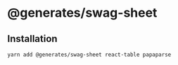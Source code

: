 # @generates/swag-sheet

## Installation

```console
yarn add @generates/swag-sheet react-table papaparse
```

